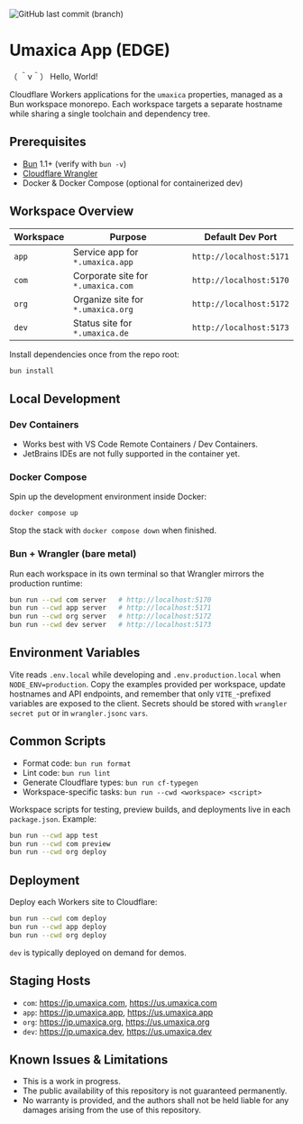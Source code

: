 ![GitHub last commit (branch)](https://img.shields.io/github/last-commit/seahal/umaxica-app-edge/main)


# Umaxica App (EDGE)
（ ＾ν＾） Hello, World!

Cloudflare Workers applications for the `umaxica` properties, managed as a Bun workspace monorepo. Each workspace targets a separate hostname while sharing a single toolchain and dependency tree.

## Prerequisites
- [Bun](https://bun.sh/) 1.1+ (verify with `bun -v`)
- [Cloudflare Wrangler](https://developers.cloudflare.com/workers/wrangler/)
- Docker & Docker Compose (optional for containerized dev)

## Workspace Overview

| Workspace | Purpose                            | Default Dev Port |
| --------- |------------------------------------| ---------------- |
| `app` | Service app for `*.umaxica.app`    | `http://localhost:5171` |
| `com` | Corporate site for `*.umaxica.com` | `http://localhost:5170` |
| `org` | Organize site for `*.umaxica.org`  | `http://localhost:5172` |
| `dev` | Status site  for `*.umaxica.de`    | `http://localhost:5173` |

Install dependencies once from the repo root:

```bash
bun install
```

## Local Development

### Dev Containers
- Works best with VS Code Remote Containers / Dev Containers.
- JetBrains IDEs are not fully supported in the container yet.

### Docker Compose

Spin up the development environment inside Docker:

```bash
docker compose up
```

Stop the stack with `docker compose down` when finished.

### Bun + Wrangler (bare metal)

Run each workspace in its own terminal so that Wrangler mirrors the production runtime:

```bash
bun run --cwd com server   # http://localhost:5170
bun run --cwd app server   # http://localhost:5171
bun run --cwd org server   # http://localhost:5172
bun run --cwd dev server   # http://localhost:5173
```

## Environment Variables

Vite reads `.env.local` while developing and `.env.production.local` when `NODE_ENV=production`. Copy the examples provided per workspace, update hostnames and API endpoints, and remember that only `VITE_`-prefixed variables are exposed to the client. Secrets should be stored with `wrangler secret put` or in `wrangler.jsonc` `vars`.

## Common Scripts

- Format code: `bun run format`
- Lint code: `bun run lint`
- Generate Cloudflare types: `bun run cf-typegen`
- Workspace-specific tasks: `bun run --cwd <workspace> <script>`

Workspace scripts for testing, preview builds, and deployments live in each `package.json`. Example:

```bash
bun run --cwd app test
bun run --cwd com preview
bun run --cwd org deploy
```

## Deployment

Deploy each Workers site to Cloudflare:

```bash
bun run --cwd com deploy
bun run --cwd app deploy
bun run --cwd org deploy
```

`dev` is typically deployed on demand for demos.

## Staging Hosts

- `com`: https://jp.umaxica.com, https://us.umaxica.com  
- `app`: https://jp.umaxica.app, https://us.umaxica.app  
- `org`: https://jp.umaxica.org, https://us.umaxica.org  
- `dev`: https://jp.umaxica.dev, https://us.umaxica.dev


## Known Issues & Limitations
- This is a work in progress.
- The public availability of this repository is not guaranteed permanently.
- No warranty is provided, and the authors shall not be held liable for any damages arising from the use of this repository.